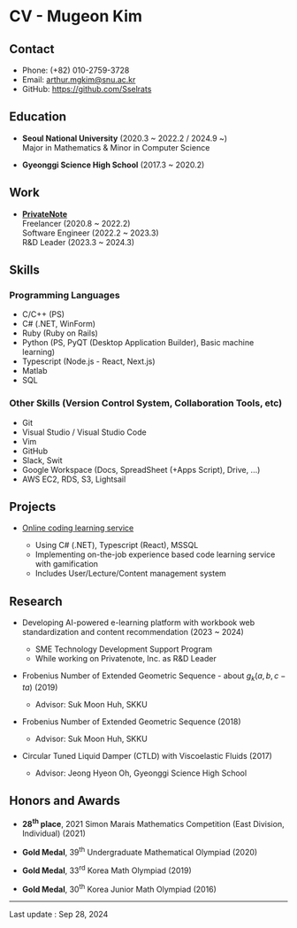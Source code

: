 # CV - Mugeon Kim

## Contact

- Phone: (+82) 010-2759-3728
- Email: <arthur.mgkim@snu.ac.kr>
- GitHub: <https://github.com/Sselrats>

## Education

- **Seoul National University** (2020.3 ~ 2022.2 / 2024.9 ~) \
  Major in Mathematics & Minor in Computer Science

- **Gyeonggi Science High School** (2017.3 ~ 2020.2)

## Work

- [**PrivateNote**](https://www.privatenote.co.kr/) \
  Freelancer (2020.8 ~ 2022.2) \
  Software Engineer (2022.2 ~ 2023.3) \
  R&D Leader (2023.3 ~ 2024.3)

## Skills

### Programming Languages

- C/C++ (PS)
- C# (.NET, WinForm)
- Ruby (Ruby on Rails)
- Python (PS, PyQT (Desktop Application Builder), Basic machine learning)
- Typescript (Node.js - React, Next.js)
- Matlab
- SQL

### Other Skills (Version Control System, Collaboration Tools, etc)

- Git
- Visual Studio / Visual Studio Code
- Vim
- GitHub
- Slack, Swit
- Google Workspace (Docs, SpreadSheet (+Apps Script), Drive, ...)
- AWS EC2, RDS, S3, Lightsail

<div style="page-break-after: always;"></div>

## Projects

- [Online coding learning service](https://supercoding.net/)

  - Using C# (.NET), Typescript (React), MSSQL
  - Implementing on-the-job experience based code learning service with gamification
  - Includes User/Lecture/Content management system

## Research

- Developing AI-powered e-learning platform with workbook web standardization and content recommendation (2023 ~ 2024)

  - SME Technology Development Support Program
  - While working on Privatenote, Inc. as R&D Leader

- Frobenius Number of Extended Geometric Sequence - about $g_k(a,b,c-ta)$ (2019)

  - Advisor: Suk Moon Huh, SKKU

- Frobenius Number of Extended Geometric Sequence (2018)

  - Advisor: Suk Moon Huh, SKKU

- Circular Tuned Liquid Damper (CTLD) with Viscoelastic Fluids (2017)

  - Advisor: Jeong Hyeon Oh, Gyeonggi Science High School

## Honors and Awards

- **28<sup>th</sup> place**, 2021 Simon Marais Mathematics Competition (East Division, Individual) (2021)

- **Gold Medal**, 39<sup>th</sup> Undergraduate Mathematical Olympiad (2020)

- **Gold Medal**, 33<sup>rd</sup> Korea Math Olympiad (2019)

- **Gold Medal**, 30<sup>th</sup> Korea Junior Math Olympiad (2016)

---

Last update : Sep 28, 2024

<script type="text/javascript" src="http://cdn.mathjax.org/mathjax/latest/MathJax.js?config=TeX-AMS-MML_HTMLorMML"></script>
<script type="text/x-mathjax-config">MathJax.Hub.Config({ tex2jax: {inlineMath: [['$', '$']]}, messageStyle: "none" });</script>
